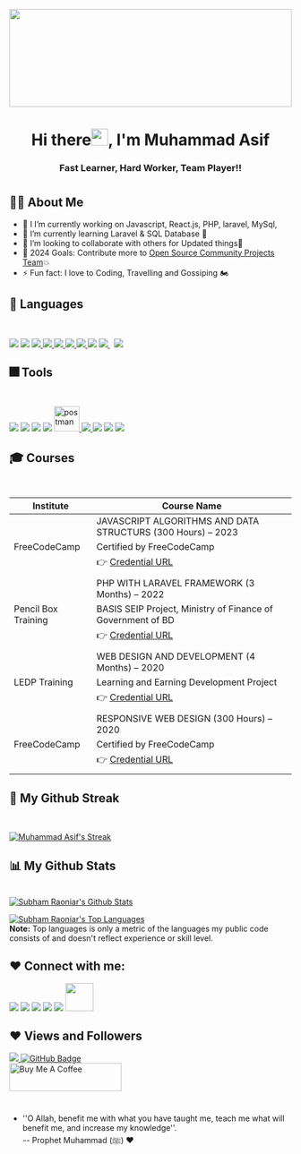 <!-- <a href="#"><img width="100%" src="https://media.licdn.com/dms/image/D5616AQFm-7Km8yc6YA/profile-displaybackgroundimage-shrink_350_1400/0/1685213065458?e=1720656000&v=beta&t=-VcRQPZtLcOGiocLx59p7xc6hWj66ssDIjfIooVRCX4" height="175px"/></a> -->
<a href="#"><img width="100%" src="https://i.imgur.com/iXuL1HG.png" height="175px"/></a>


<h1 align="center">Hi there<img src="https://raw.githubusercontent.com/MartinHeinz/MartinHeinz/master/wave.gif" width="30px" height="30px">, I'm Muhammad Asif</h1>
<h3 align="center">Fast Learner, Hard Worker, Team Player!!</h3>
<!-- <h3 align="center">I'm a Passionate Web Developer, Fast Learner & Traveller!!</h3> -->

#
## 🙋‍♂️ About Me
- 🔭 I I’m currently working on Javascript, React.js, PHP, laravel, MySql,
- 🌱 I’m currently learning Laravel & SQL Database  🤣
- 👯 I’m looking to collaborate with others for Updated things🎈
- 🥅 2024 Goals: Contribute more to [Open Source Community Projects Team](https://github.com/Open-Source-Project-Team)💥
- ⚡ Fun fact: I love to Coding, Travelling and Gossiping 🏍


## 🚀 Languages
<br>

<p align="left"> 
    <img src="https://img.icons8.com/color/48/000000/c-programming.png"/>
    <img src="https://img.icons8.com/color/48/undefined/c-plus-plus-logo.png"/>
    <a href="https://www.w3.org/html/" target="_blank"> <img src="https://img.icons8.com/color/48/000000/html-5.png"/> </a> 
    <a href="https://www.w3schools.com/css/" target="_blank"> <img src="https://img.icons8.com/color/48/000000/css3.png"/> </a> 
    <a href="https://getbootstrap.com" target="_blank"> <img src="https://img.icons8.com/color/48/000000/bootstrap.png"/> </a> 
    <a href="https://developer.mozilla.org/en-US/docs/Web/JavaScript" target="_blank"> <img src="https://img.icons8.com/color/48/000000/javascript.png"/> </a> 
    <a href="https://reactjs.org/" target="_blank"> <img src="https://img.icons8.com/color/48/000000/react-native.png"/> </a>
    <img src="https://img.icons8.com/offices/40/000000/php-logo.png"/>
    <a style="padding-right:8px;" href="https://laravel.org" target="_blank"> <img src="https://img.icons8.com/fluency/48/undefined/laravel.png"/> </a>
    <a style="padding-right:8px;" href="https://www.mysql.com/" target="_blank"> <img src="https://img.icons8.com/fluent/50/000000/mysql-logo.png"/> </a>
</p>

## 🎆 Tools
<br>

<p align="left"> 
    <img src="https://img.icons8.com/color/48/000000/visual-studio-code-2019.png"/>
    <img src="https://img.icons8.com/fluent/48/4a90e2/sublime-text.png"/>
    <img src="https://img.icons8.com/color/48/000000/sass.png"/>
    <img src="https://img.icons8.com/color/48/4a90e2/npm.png"/>
    <a href="https://postman.com" target="_blank"> <img src="https://www.vectorlogo.zone/logos/getpostman/getpostman-icon.svg" alt="postman" width="45" height="45"/> </a> 
    <a href="https://git-scm.com/" target="_blank"> <img src="https://img.icons8.com/color/48/000000/git.png"/> </a>
    <img src="https://img.icons8.com/color/48/4a90e2/figma--v2.png"/>
    <img src="https://img.icons8.com/color/48/4a90e2/adobe-xd--v2.png"/>
    <img src="https://img.icons8.com/fluent/48/4a90e2/adobe-photoshop.png"/>
</p>

## 🎓 Courses
<br>

|       Institute           |                                Course Name                                |
| --------------------------| -----------------------------------------------------------------------   |
|                           |   JAVASCRIPT ALGORITHMS AND DATA STRUCTURS (300 Hours) – 2023             |
|  FreeCodeCamp             |  Certified by FreeCodeCamp                                                |
|                           |  👉 [Credential URL](https://www.freecodecamp.org/certification/mohammad_asif/javascript-algorithms-and-data-structures)            |   
|                           |                                                                           |
|                           |  PHP WITH LARAVEL FRAMEWORK   (3 Months) – 2022                           |
|  Pencil Box Training      |  BASIS SEIP Project, Ministry of Finance of Government of BD              |
|                           |  👉 [Credential URL](https://drive.google.com/file/d/1sIHRUf_eaW62Kd_JXNe4cLzs4Z6uUakc/view)            |   
|                           |                                                                           |
|                           |  WEB DESIGN AND DEVELOPMENT (4 Months) – 2020                             |
|  LEDP Training            |  Learning and Earning Development Project                                 |
|                           |  👉 [Credential URL]()            |   
|                           |                                                                           |
|                           |  RESPONSIVE WEB DESIGN (300 Hours) – 2020                                 |
|  FreeCodeCamp             |  Certified by FreeCodeCamp                                                |
|                           |  👉 [Credential URL](https://www.freecodecamp.org/certification/mohammad_asif/responsive-web-design)            |   
|                           |                                                                           |





## 🎡 My Github Streak 
<br>

<p align="left">
    <a href="https://github.com/Mohammad-Asif-Web/github-readme-streak-stats">
        <img title="🔥 Get streak stats for your profile at git.io/streak-stats" alt="Muhammad Asif's Streak" src="https://github-readme-streak-stats.herokuapp.com/?user=Mohammad-Asif-Web&theme=black-ice&hide_border=true&stroke=0000&background=060A0CD0"/>
    </a>
</p>


## 📊 My Github Stats

<br/>
<a href="https://github.com/Mohammad-Asif-Web/github-readme-stats"><img alt="Subham Raoniar's Github Stats" src="https://github-readme-stats.vercel.app/api?username=Mohammad-Asif-Web&show_icons=true&count_private=true&theme=react&hide_border=true&bg_color=0D1117" /></a>

<a href="https://github.com/Mohammad-Asif-Web/github-readme-stats"><img alt="Subham Raoniar's Top Languages" src="https://github-readme-stats.vercel.app/api/top-langs/?username=Mohammad-Asif-Web&langs_count=8&count_private=true&layout=compact&theme=react&hide_border=true&bg_color=0D1117" /></a>
<br/>
<b>Note:</b> Top languages is only a metric of the languages my public code consists of and doesn't reflect experience or skill level.
<br>

## ❤ Connect with me:
<a href="https://muhammadasif.netlify.app/"><img src="https://img.icons8.com/color/50/4a90e2/internet--v2.png"/></a>
<a href="https://www.linkedin.com/in/mohammadasif10/"><img src="https://img.icons8.com/color/48/4a90e2/linkedin.png"/></a>
<a href="https://twitter.com/alexasifhossain"><img src="https://img.icons8.com/color/48/4a90e2/twitter--v2.png"/></a>
<a href="https://www.instagram.com/asif_hossain_hridoy/?hl=en"><img src="https://img.icons8.com/color/48/4a90e2/instagram-new--v2.png"/></a>
<a href="https://codepen.io/CODER_ASIF"><img src="https://img.icons8.com/ios/50/4a90e2/codepen.png"/></a>
<a href="https://dev.to/muhammad_asif"><img width="50" height="50" src="https://img.icons8.com/external-tal-revivo-bold-tal-revivo/96/external-dev-community-where-programmers-share-ideas-and-help-each-other-grow-logo-bold-tal-revivo.png"></a>


## ❤ Views and Followers
<a href="https://github.com/Mohammad-Asif-Web/github-profile-views-counter">
    <img src="https://komarev.com/ghpvc/?username=Mohammad-Asif-Web">
</a>
<a href="https://github.com/Mohammad-Asif-Web?tab=followers"><img src="https://img.shields.io/github/followers/Mohammad-Asif-Web?label=Followers&style=social" alt="GitHub Badge"></a>

<br>
<a href="https://www.buymeacoffee.com/muhammadasif10" target="_blank"><img src="https://cdn.buymeacoffee.com/buttons/v2/default-black.png" alt="Buy Me A Coffee" style="height: 50px !important;width: 200px !important;" ></a>

#

-  ''O Allah, benefit me with what you have taught me, teach me what
will benefit me, and increase my knowledge''. <br>-- Prophet Muhammad (ﷺ) ❤️   

